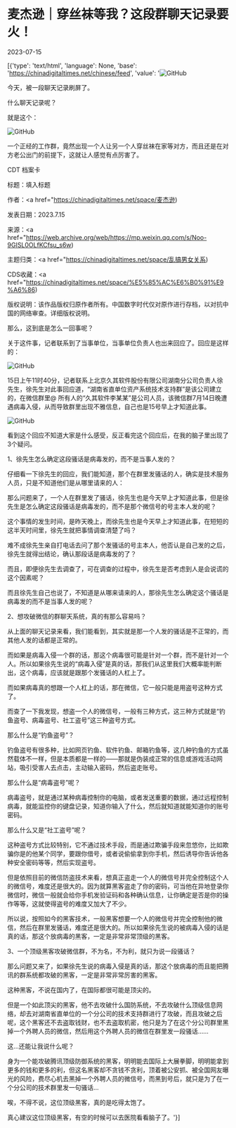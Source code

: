 # 麦杰逊｜穿丝袜等我？这段群聊天记录要火！

2023-07-15

[{'type': 'text/html', 'language': None, 'base': 'https://chinadigitaltimes.net/chinese/feed', 'value': '![GitHub](https://chinadigitaltimes.net/chinese/files/2023/07/image-1689420724287.png)

今天，被一段聊天记录刷屏了。

什么聊天记录呢？

就是这个：

![GitHub](https://chinadigitaltimes.net/chinese/files/2023/07/post-698272-64b28466801f0.png)

一个正经的工作群，竟然出现一个人让另一个人穿丝袜在家等对方，而且还是在对方老公出门的前提下，这就让人感觉有点厉害了。  



CDT 档案卡

标题：填入标题

作者：<a href="https://chinadigitaltimes.net/space/麦杰逊)

发表日期：2023.7.15

来源：<a href="https://web.archive.org/web/https://mp.weixin.qq.com/s/Noo-9GISL0OLfKCfsu_s6w)

主题归类：<a href="https://chinadigitaltimes.net/space/乱搞男女关系)

CDS收藏：<a href="https://chinadigitaltimes.net/space/%E5%85%AC%E6%B0%91%E9%A6%86)

版权说明：该作品版权归原作者所有。中国数字时代仅对原作进行存档，以对抗中国的网络审查。详细版权说明。





那么，这到底是怎么一回事呢？

关于这件事，记者联系到了当事单位，当事单位负责人也出来回应了。回应是这样的：

![GitHub](https://chinadigitaltimes.net/chinese/files/2023/07/post-698272-64b28467bc2be.)

15日上午11时40分，记者联系上北京久其软件股份有限公司湖南分公司负责人徐先生，徐先生对此事回应道，“湖南省直单位资产系统技术支持群”是该公司建立的，在微信群里@ 所有人的“久其软件李某某”是公司人员，该微信群7月14日晚遭遇病毒入侵，从而导致群里出现不雅信息，自己也是15号早上才知道此事。

![GitHub](https://chinadigitaltimes.net/chinese/files/2023/07/post-698272-64b2846a0ccb0.png)

看到这个回应不知道大家是什么感受，反正看完这个回应后，在我的脑子里出现了3个疑问。

1、徐先生怎么确定这段骚话是病毒发的，而不是当事人发的？

仔细看一下徐先生的回应，我们能知道，那个在群里发骚话的人，确实是技术服务人员，只是不知道他们是从哪里请来的人：

那么问题来了，一个人在群里发了骚话，徐先生也是今天早上才知道此事，但是徐先生是怎么确定这段骚话是病毒发的，而不是那个微信号的号主本人发的呢？

这个事情的发生时间，是昨天晚上，而徐先生也是今天早上才知道此事，在短短的这半天时间里，徐先生就把事情调查清楚了吗？

难不成徐先生亲自打电话去问了那个发骚话的号主本人，他否认是自己发的之后，徐先生就得出结论，确认那段话是病毒发的了？

而且，即便徐先生去调查了，可在调查的过程中，徐先生是否考虑到人是会说谎的这个因素呢？

而且徐先生自己也说了，不知道是从哪来请来的人，那徐先生怎么确定这个骚话是病毒发的而不是当事人发的呢？

2、想攻破微信的群聊天系统，真的有那么容易吗？

从上面的聊天记录来看，我们能看到，其实就是那一个人发的骚话是不正常的，而其他人发的话都是正常的。

而如果是病毒入侵一个群的话，那这个病毒很可能是针对一个群，而不是针对一个人。所以如果徐先生说的“病毒入侵”是真的话，那我们从这里我们大概率能判断出，这个病毒，应该就是跟那个发骚话的人杠上了。

而如果病毒真的想跟一个人杠上的话，那在微信，它一般只能是用盗号这种方式了。

而查了一下我发现，想盗一个人的微信号，一般有三种方式，这三种方式就是“钓鱼盗号、病毒盗号、社工盗号”这三种盗号方式。

那么什么是“钓鱼盗号”？

钓鱼盗号有很多种，比如网页钓鱼、软件钓鱼、邮箱钓鱼等，这几种钓鱼的方式虽然载体不一样，但是本质都是一样的——那就是伪装成正常的信息或游戏活动网站，吸引受害人去点击，主动输入密码，然后盗走账号。

那么什么是“病毒盗号”呢？

病毒盗号，就是通过某种病毒控制你的电脑，或者发送重要的数据，通过远程控制病毒，就能监控你的键盘记录，知道你输入了什么，然后就知道就能知道你的账号密码。

那么什么又是“社工盗号”呢？

这种盗号方式比较特别，它不通过技术手段，而是通过欺骗手段来忽悠你，比如欺骗你是的他某个同学，要跟你借号，或者说偷偷拿到你手机，然后诱导你告诉他各种安全密码等等，然后实现盗号。

但是依照目前的微信防盗技术来看，想真正盗走一个人的微信号并完全控制这个人的微信号，难度还是很大的。因为就算黑客盗走了你的密码，可当他在异地登录你微信时，微信一般就会给你手机发验证码和各种确认信息，让你确定是否是你的操作等等，这就使得盗号的难度又加大了不少。

所以说，按照如今的黑客技术，一般黑客想要一个人的微信号并完全控制他的微信，然后在群里发骚话，难度还是很大的。所以如果徐先生说的被病毒入侵的话是真的话，那这个放病毒的黑客，一定是非常非常顶级的黑客。

3、一个顶级黑客攻破微信群，不为名，不为利，就只为说一段骚话？

那么问题又来了，如果徐先生说的病毒入侵是真的话，那这个放病毒的而且能把腾讯的群系统都攻破的黑客，一定是非常非常厉害的黑客。

这种黑客，不说在国内了，在国际都很可能是顶尖的。

但是一个如此顶尖的黑客，他不去攻破什么国防系统，不去攻破什么顶级信息网络，却去对湖南省直单位的一个分公司的技术支持群进行了攻破，而且攻破之后呢，这个黑客还不去盗取钱财，也不去盗取机密，他只是为了在这个分公司群里黑掉一个外聘人员的微信，然后用这个外聘人员的微信在群里发一段骚话&#8230;&#8230;

这&#8230;还能让我说什么呢？

身为一个能攻破腾讯顶级防御系统的黑客，明明能去国际上大展拳脚，明明能拿到更多的钱和更多的利，但这名黑客却不贪钱不贪利，顶着被公安抓、被全国网友曝光的风险，费尽心机去黑掉一个外聘人员的微信号，而黑到号后，就只是为了在一个分公司的技术群里发一句骚话&#8230;

唉，不得不说，这位顶级黑客，真的是吃得太饱了。

真心建议这位顶级黑客，有空的时候可以去医院看看脑子了。'}]
